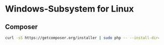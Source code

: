 # Windows-Subsystem for Linux

## Composer

```Bash
curl -sS https://getcomposer.org/installer | sudo php -- --install-dir=/usr/local/bin/ --filename=composer
```
